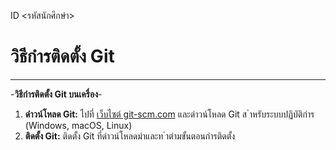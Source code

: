 ID <รหัสนักศึกษำ>
# วิธีกำรติดตั้ง Git
---
-**วิธีกำรติดตั้ง Git บนเครื่อง**-
1. **ดำวน์โหลด Git:** ไปที่ [เว็บไซต์ git-scm.com](https://gitscm.com/downloads) และดำวน์โหลด Git ส ำหรับระบบปฏิบัติกำร (Windows,
macOS, Linux)
2. **ติดตั้ง Git:** ติดตั้ง Git ที่ดำวน์โหลดมำและท ำตำมขั้นตอนกำรติดตั้ง
